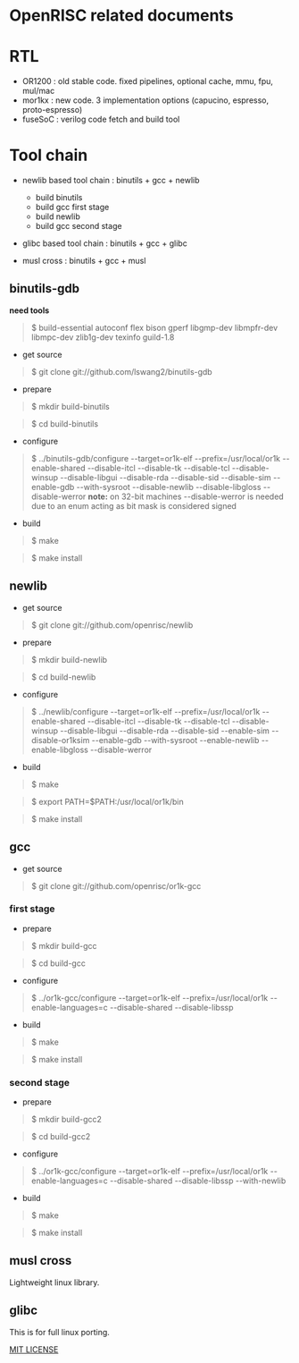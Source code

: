 OpenRISC related documents
==========================


# RTL

* OR1200 : old stable code. fixed pipelines, optional cache, mmu, fpu, mul/mac
* mor1kx : new code. 3 implementation options (capucino, espresso, proto-espresso)
* fuseSoC : verilog code fetch and build tool

# Tool chain

* newlib based tool chain : binutils + gcc + newlib
  * build binutils
  * build gcc first stage
  * build newlib
  * build gcc second stage

* glibc based tool chain : binutils + gcc + glibc
* musl cross : binutils + gcc + musl

## binutils-gdb

**need tools**
> $ build-essential autoconf flex bison gperf libgmp-dev libmpfr-dev libmpc-dev zlib1g-dev texinfo guild-1.8

* get source
> $ git clone git://github.com/lswang2/binutils-gdb

* prepare
> $ mkdir build-binutils

> $ cd build-binutils

* configure
> $ ../binutils-gdb/configure --target=or1k-elf --prefix=/usr/local/or1k --enable-shared --disable-itcl --disable-tk --disable-tcl --disable-winsup --disable-libgui --disable-rda --disable-sid --disable-sim --enable-gdb --with-sysroot --disable-newlib --disable-libgloss --disable-werror
**note:**
on 32-bit machines --disable-werror is needed due to an enum acting as bit mask is considered signed

* build
> $ make

> $ make install

## newlib

* get source
> $ git clone git://github.com/openrisc/newlib

* prepare
> $ mkdir build-newlib

> $ cd build-newlib

* configure
> $ ../newlib/configure --target=or1k-elf --prefix=/usr/local/or1k --enable-shared --disable-itcl --disable-tk --disable-tcl --disable-winsup --disable-libgui --disable-rda --disable-sid --enable-sim --disable-or1ksim --enable-gdb --with-sysroot --enable-newlib --enable-libgloss --disable-werror

* build
> $ make

> $ export PATH=$PATH:/usr/local/or1k/bin

> $ make install

## gcc

* get source
> $ git clone git://github.com/openrisc/or1k-gcc

### first stage

* prepare
> $ mkdir build-gcc

> $ cd build-gcc

* configure
> $ ../or1k-gcc/configure --target=or1k-elf --prefix=/usr/local/or1k --enable-languages=c --disable-shared --disable-libssp

* build
> $ make

> $ make install

### second stage

* prepare
> $ mkdir build-gcc2

> $ cd build-gcc2

* configure
> $ ../or1k-gcc/configure --target=or1k-elf --prefix=/usr/local/or1k --enable-languages=c --disable-shared --disable-libssp --with-newlib

* build
> $ make

> $ make install

## musl cross

Lightweight linux library.

## glibc

This is for full linux porting.


[MIT LICENSE](LICENSE)
